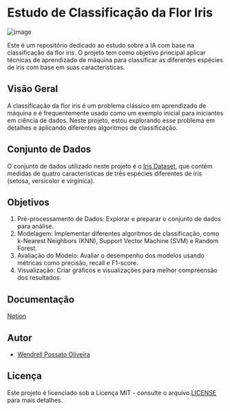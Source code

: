 # Estudo de Classificação da Flor Iris

![image](https://github.com/wendrellBr/IA_IrisStudy/assets/90914846/99f53d74-3804-4be7-bebc-62e376e065c2)




Este é um repositório dedicado ao estudo sobre a IA com base na classificação da flor iris. O projeto tem como objetivo principal aplicar técnicas de aprendizado de máquina para classificar as diferentes espécies de iris com base em suas características.

## Visão Geral

A classificação da flor iris é um problema clássico em aprendizado de máquina e é frequentemente usado como um exemplo inicial para iniciantes em ciência de dados. Neste projeto, estou explorando esse problema em detalhes e aplicando diferentes algoritmos de classificação.

## Conjunto de Dados

O conjunto de dados utilizado neste projeto é o [Iris Dataset](https://archive.ics.uci.edu/ml/datasets/iris), que contém medidas de quatro características de três espécies diferentes de iris (setosa, versicolor e virginica).

## Objetivos

1. Pré-processamento de Dados: Explorar e preparar o conjunto de dados para análise.
2. Modelagem: Implementar diferentes algoritmos de classificação, como k-Nearest Neighbors (KNN), Support Vector Machine (SVM) e Random Forest.
3. Avaliação do Modelo: Avaliar o desempenho dos modelos usando métricas como precisão, recall e F1-score.
4. Visualização: Criar gráficos e visualizações para melhor compreensão dos resultados.

## Documentação
[Notion](https://friendly-space-4e4.notion.site/Flores-Iris-Desenvolvendo-um-Algoritmo-de-Aprendizado-de-M-quina-9f4e831ce5104660990a9aed5e2b63e2)

## Autor

- [Wendrell Possato Oliveira](https://github.com/wendrellBr)


## Licença

Este projeto é licenciado sob a Licença MIT - consulte o arquivo [LICENSE](LICENSE) para mais detalhes.
